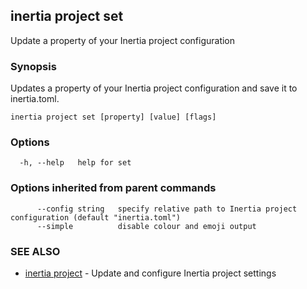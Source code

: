 ## inertia project set

Update a property of your Inertia project configuration

### Synopsis

Updates a property of your Inertia project configuration and save it to inertia.toml.

```
inertia project set [property] [value] [flags]
```

### Options

```
  -h, --help   help for set
```

### Options inherited from parent commands

```
      --config string   specify relative path to Inertia project configuration (default "inertia.toml")
      --simple          disable colour and emoji output
```

### SEE ALSO

* [inertia project](inertia_project.md)	 - Update and configure Inertia project settings

